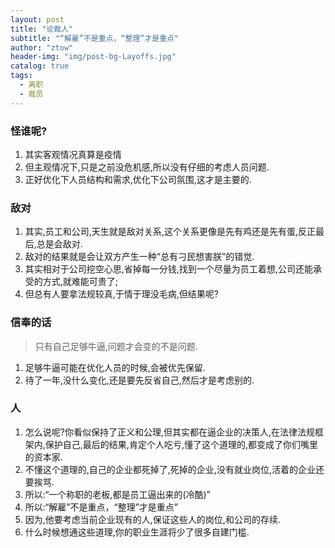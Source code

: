 ```yaml
---
layout: post
title: "论裁人"
subtitle: "“解雇”不是重点，“整理”才是重点"
author: "ztow"
header-img: "img/post-bg-Layoffs.jpg"
catalog: true
tags:
  - 离职
  - 裁员
---
```


### 怪谁呢?
1. 其实客观情况真算是疫情
2. 但主观情况下,只是之前没危机感,所以没有仔细的考虑人员问题.
3. 正好优化下人员结构和需求,优化下公司氛围,这才是主要的.

### 敌对
1. 其实,员工和公司,天生就是敌对关系,这个关系更像是先有鸡还是先有蛋,反正最后,总是会敌对.
2. 敌对的结果就是会让双方产生一种“总有刁民想害朕”的错觉.
3. 其实相对于公司挖空心思,省掉每一分钱,找到一个尽量为员工着想,公司还能承受的方式,就难能可贵了;
4. 但总有人要拿法规较真,于情于理没毛病,但结果呢?


### 信奉的话
> 只有自己足够牛逼,问题才会变的不是问题.


1. 足够牛逼可能在优化人员的时候,会被优先保留.
2. 待了一年,没什么变化,还是要先反省自己,然后才是考虑别的.

### 人
1. 怎么说呢?你看似保持了正义和公理,但其实都在逼企业的决策人,在法律法规框架内,保护自己,最后的结果,肯定个人吃亏,懂了这个道理的,都变成了你们嘴里的资本家.
2. 不懂这个道理的,自己的企业都死掉了,死掉的企业,没有就业岗位,活着的企业还要挨骂.
3. 所以:“一个称职的老板,都是员工逼出来的(冷酷)”
4. 所以:“解雇”不是重点，“整理”才是重点”
4. 因为,他要考虑当前企业现有的人,保证这些人的岗位,和公司的存续.
5. 什么时候想通这些道理,你的职业生涯将少了很多自建门槛.